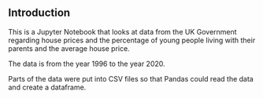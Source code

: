 ## Introduction

This is a Jupyter Notebook that looks at data from the UK Government regarding house prices and the percentage of young people living with their parents and the average house price.

The data is from the year 1996 to the year 2020.

Parts of the data were put into CSV files so that Pandas could read the data and create a dataframe.